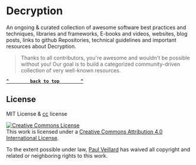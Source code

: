 #  Decryption

An ongoing & curated collection of awesome software best practices and techniques, libraries and frameworks, E-books and videos, websites, blog posts, links to github Repositories, technical guidelines and important resources about Decryption.
> Thanks to all contributors, you're awesome and wouldn't be possible without you! Our goal is to build a categorized community-driven collection of very well-known resources.



**[`^        back to top        ^`](#)**

## License
MIT License & [cc](https://creativecommons.org/licenses/by/4.0/) license

<a rel="license" href="http://creativecommons.org/licenses/by/4.0/"><img alt="Creative Commons License" style="border-width:0" src="https://i.creativecommons.org/l/by/4.0/88x31.png" /></a><br />This work is licensed under a <a rel="license" href="http://creativecommons.org/licenses/by/4.0/">Creative Commons Attribution 4.0 International License</a>.

To the extent possible under law, [Paul Veillard](https://github.com/paulveillard/) has waived all copyright and related or neighboring rights to this work.

